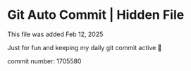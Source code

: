 # Git Auto Commit | Hidden File

This file was added Feb 12, 2025

Just for fun and keeping my daily git commit active 🤪

commit number: 1705580
